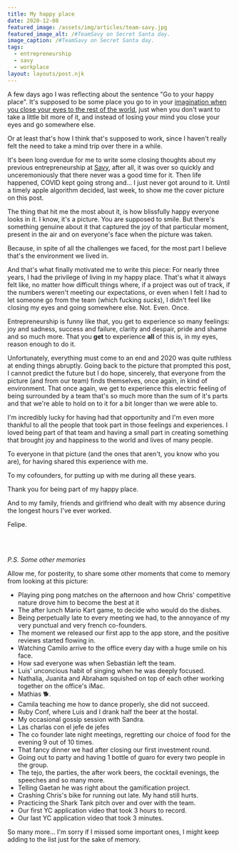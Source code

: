 ```yaml
---
title: My happy place
date: 2020-12-08
featured_image: /assets/img/articles/team-savy.jpg
featured_image_alt: /#TeamSavy on Secret Santa day.
image_caption: /#TeamSavy on Secret Santa day.
tags:
  - entrepreneurship
  - savy
  - workplace
layout: layouts/post.njk
---
```


A few days ago I was reflecting about the sentence "Go to your happy place". It's supposed to be some place you go to in your [imagination when you close your eyes to the rest of the world](https://youtu.be/fzoXalgG7oY), just when you don't want to take a little bit more of it, and instead of losing your mind you close your eyes and go somewhere else.

Or at least that's how I think that's supposed to work, since I haven't really felt the need to take a mind trip over there in a while.

It's been long overdue for me to write some closing thoughts about my previous entrepreneurship at [Savy](https://savy.co), after all, it was over so quickly and unceremoniously that there never was a good time for it. Then life happened, COVID kept going strong and... I just never got around to it. Until a timely apple algorithm decided, last week, to show me the cover picture on this post.

The thing that hit me the most about it, is how blissfully happy everyone looks in it. I know, it's a picture. You are supposed to smile. But there's something genuine about it that captured the joy of that particular moment, present in the air and on everyone's face when the picture was taken.

Because, in spite of all the challenges we faced, for the most part I believe that's the environment we lived in.

And that's what finally motivated me to write this piece: For nearly three years, I had the privilege of living in my happy place. That's what it always felt like, no matter how difficult things where, if a project was out of track, if the numbers weren't meeting our expectations, or even when I felt I had to let someone go from the team (which fucking _sucks_), I didn't feel like closing my eyes and going somewhere else. Not. Even. Once.

Entrepreneurship is funny like that, you get to experience so many feelings: joy and sadness, success and failure, clarity and despair, pride and shame and so much more. That you **get** to experience **all** of this is, in my eyes, reason enough to do it.

Unfortunately, everything must come to an end and 2020 was quite ruthless at ending things abruptly. Going back to the picture that prompted this post, I cannot predict the future but I do hope, sincerely, that everyone from the picture (and from our team) finds themselves, once again, in kind of environment. That once again, we get to experience this electric feeling of being surrounded by a team that's so much more than the sum of it's parts and that we're able to hold on to it for a bit longer than we were able to.

I'm incredibly lucky for having had that opportunity and I'm even more thankful to all the people that took part in those feelings and experiences. I loved being part of that team and having a small part in creating something that brought joy and happiness to the world and lives of many people.

To everyone in that picture (and the ones that aren't, you know who you are), for having shared this experience with me.

To my cofounders, for putting up with me during all these years.

Thank you for being part of my happy place.

And to my family, friends and girlfriend who dealt with my absence during the longest hours I've ever worked.

Felipe.

<br />
<br />

_P.S. Some other memories_

Allow me, for posterity, to share some other moments that come to memory from looking at this picture:

- Playing ping pong matches on the afternoon and how Chris' competitive nature drove him to become the best at it
- The after lunch Mario Kart game, to decide who would do the dishes.
- Being perpetually late to every meeting we had, to the annoyance of my very punctual and very french co-founders.
- The moment we released our first app to the app store, and the positive reviews started flowing in.
- Watching Camilo arrive to the office every day with a huge smile on his face.
- How sad everyone was when Sebastián left the team.
- Luis' unconcious habit of singing when he was deeply focused.
- Nathalia, Juanita and Abraham squished on top of each other working together on the office's iMac.
- Mathias 🐕.
- Camila teaching me how to dance properly, she did not succeed.
- Ruby Conf, where Luis and I drank half the beer at the hostal.
- My occasional gossip session with Sandra.
- Las charlas con el jefe de jefes
- The co founder late night meetings, regretting our choice of food for the evening 9 out of 10 times.
- That fancy dinner we had after closing our first investment round.
- Going out to party and having 1 bottle of guaro for every two people in the group.
- The tejo, the parties, the after work beers, the cocktail evenings, the speeches and so many more.
- Telling Gaetan he was right about the gamification project.
- Crashing Chris's bike for running out late. My hand still hurts.
- Practicing the Shark Tank pitch over and over with the team.
- Our first YC application video that took 3 hours to record.
- Our last YC application video that took 3 minutes.

So many more... I'm sorry if I missed some important ones, I might keep adding to the list just for the sake of memory.
